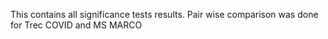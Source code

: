 This contains all significance tests results. Pair wise comparison was done for Trec COVID and MS MARCO 
